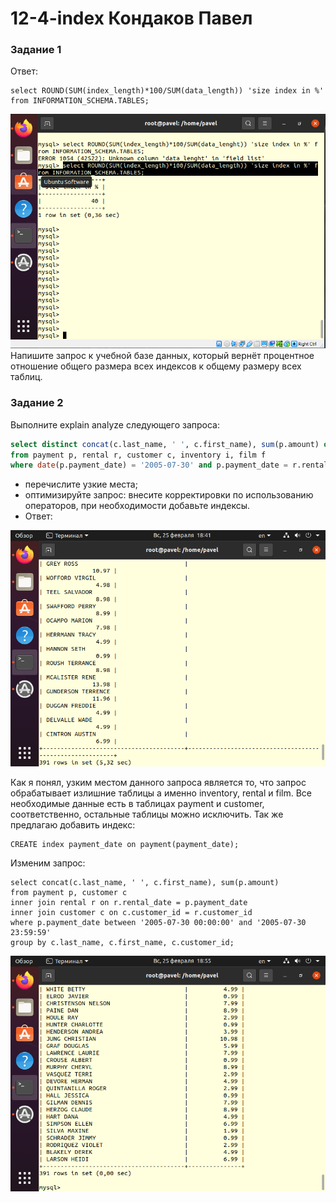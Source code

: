 # 12-4-index Кондаков Павел
### Задание 1  

Ответ:   
```
select ROUND(SUM(index_length)*100/SUM(data_length)) 'size index in %' from INFORMATION_SCHEMA.TABLES;

```
![alt text](https://github.com/PavelKondakov22/12-4-index/blob/main/s1.png)  
Напишите запрос к учебной базе данных, который вернёт процентное отношение общего размера всех индексов к общему размеру всех таблиц.

### Задание 2

Выполните explain analyze следующего запроса:
```sql
select distinct concat(c.last_name, ' ', c.first_name), sum(p.amount) over (partition by c.customer_id, f.title)
from payment p, rental r, customer c, inventory i, film f
where date(p.payment_date) = '2005-07-30' and p.payment_date = r.rental_date and r.customer_id = c.customer_id and i.inventory_id = r.inventory_id
```
- перечислите узкие места;
- оптимизируйте запрос: внесите корректировки по использованию операторов, при необходимости добавьте индексы.
- Ответ:   

![alt text](https://github.com/PavelKondakov22/12-4-index/blob/main/s2.png) 

Как я понял, узким местом данного запроса является то, что запрос обрабатывает излишние таблицы а именно inventory, rental и film. Все необходимые данные есть в таблицах payment и customer, соответственно, остальные таблицы можно исключить.
Так же предлагаю добавить индекс:
```
CREATE index payment_date on payment(payment_date);
```
Изменим запрос:
```
select concat(c.last_name, ' ', c.first_name), sum(p.amount)
from payment p, customer c
inner join rental r on r.rental_date = p.payment_date
inner join customer c on c.customer_id = r.customer_id 
where p.payment_date between '2005-07-30 00:00:00' and '2005-07-30 23:59:59'
group by c.last_name, c.first_name, c.customer_id;
```
![alt text](https://github.com/PavelKondakov22/12-4-index/blob/main/s3.png) 
